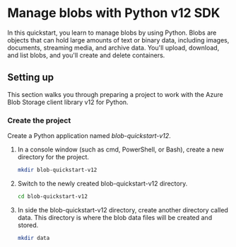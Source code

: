 # Manage blobs with Python v12 SDK
In this quickstart, you learn to manage blobs by using Python. Blobs are objects that can hold large amounts of text or binary data, including images, documents, streaming media, and archive data. You'll upload, download, and list blobs, and you'll create and delete containers.

## Setting up
This section walks you through preparing a project to work with the Azure Blob Storage client library v12 for Python.

### Create the project
Create a Python application named *blob-quickstart-v12*.

1. In a console window (such as cmd, PowerShell, or Bash), create a new directory for the project.

    ```bash
    mkdir blob-quickstart-v12
    ```

2. Switch to the newly created blob-quickstart-v12 directory.
    ```bash
    cd blob-quickstart-v12
    ```

3. In side the blob-quickstart-v12 directory, create another directory called data. This directory is where the blob data files will be created and stored.
    
    ```bash
    mkdir data
    ```


